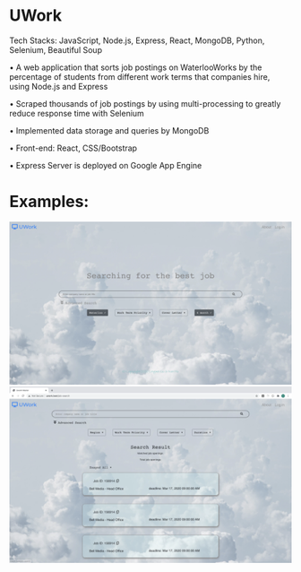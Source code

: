 # UWork 

Tech Stacks: JavaScript, Node.js, Express, React, MongoDB, Python, Selenium, Beautiful Soup

• A web application that sorts job postings on WaterlooWorks by the percentage of students from different work terms that 
  companies hire, using Node.js and Express
  
• Scraped thousands of job postings by using multi-processing to greatly reduce response time with Selenium

• Implemented data storage and queries by MongoDB 

• Front-end: React, CSS/Bootstrap

• Express Server is deployed on Google App Engine

# Examples:
<img src="Images/catogorize.png">
<img src="Images/postings.png">
